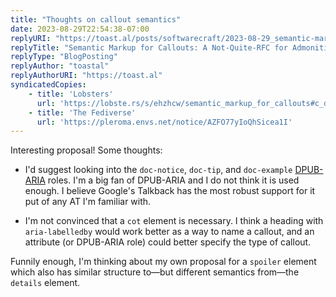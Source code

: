 ```yaml
---
title: "Thoughts on callout semantics"
date: 2023-08-29T22:54:38-07:00
replyURI: "https://toast.al/posts/softwarecraft/2023-08-29_semantic-markup-for-callouts"
replyTitle: "Semantic Markup for Callouts: A Not-Quite-RFC for Admonitions in HTML"
replyType: "BlogPosting"
replyAuthor: "toastal"
replyAuthorURI: "https://toast.al"
syndicatedCopies:
    - title: 'Lobsters'
      url: 'https://lobste.rs/s/ehzhcw/semantic_markup_for_callouts#c_ddiqt8'
    - title: 'The Fediverse'
      url: 'https://pleroma.envs.net/notice/AZFO77yIoQhSicea1I'
---
```


Interesting proposal! Some thoughts:

- I'd suggest looking into the `doc-notice`, `doc-tip`, and `doc-example` [DPUB-ARIA](https://w3c.github.io/dpub-aria/) roles. I'm a big fan of DPUB-ARIA and I do not think it is used enough. I believe Google's Talkback has the most robust support for it put of any AT I'm familiar with.

- I'm not convinced that a `cot` element is necessary. I think a heading with `aria-labelledby` would work better as a way to name a callout, and an attribute (or DPUB-ARIA role) could better specify the type of callout.

Funnily enough, I'm thinking about my own proposal for a `spoiler` element which also has similar structure to—but different semantics from—the `details` element.
